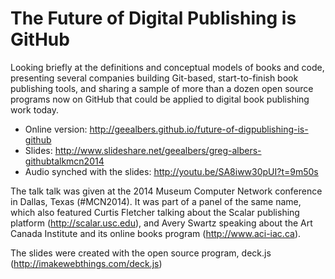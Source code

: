 # The Future of Digital Publishing is GitHub

Looking briefly at the definitions and conceptual models of books and code, presenting several companies building Git-based, start-to-finish book publishing tools, and sharing a sample of more than a dozen open source programs now on GitHub that could be applied to digital book publishing work today.

- Online version: http://geealbers.github.io/future-of-digpublishing-is-github
- Slides: http://www.slideshare.net/geealbers/greg-albers-githubtalkmcn2014
- Audio synched with the slides: http://youtu.be/SA8iww30pUI?t=9m50s

The talk talk was given at the 2014 Museum Computer Network conference in Dallas, Texas (#MCN2014). It was part of a panel of the same name, which also featured Curtis Fletcher talking about the Scalar publishing platform (http://scalar.usc.edu), and Avery Swartz speaking about the Art Canada Institute and its online books program (http://www.aci-iac.ca).

The slides were created with the open source program, deck.js (http://imakewebthings.com/deck.js)
